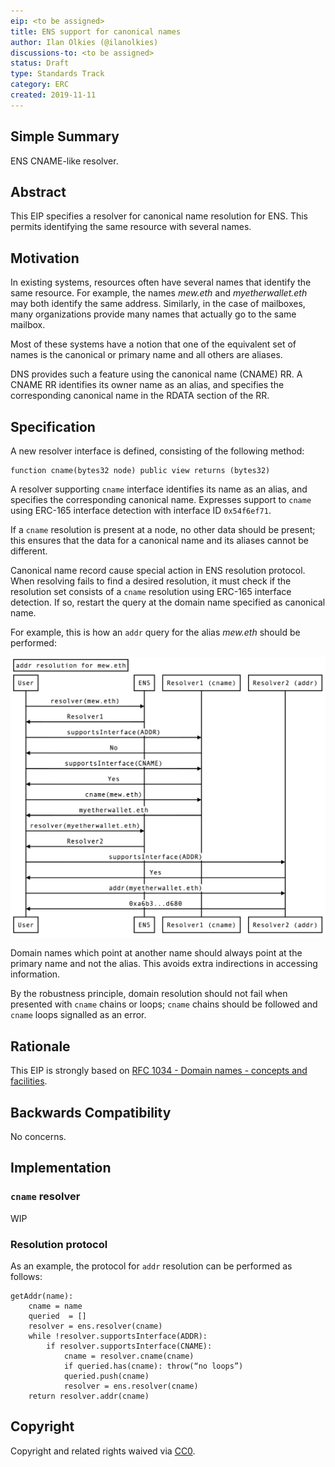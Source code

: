 ```yaml
---
eip: <to be assigned>
title: ENS support for canonical names
author: Ilan Olkies (@ilanolkies)
discussions-to: <to be assigned>
status: Draft
type: Standards Track
category: ERC
created: 2019-11-11
---
```


## Simple Summary
ENS CNAME-like resolver.

## Abstract
This EIP specifies a resolver for canonical name resolution for ENS. This permits identifying the same resource with several names. 

## Motivation
In existing systems, resources often have several names that identify the same resource.  For example, the names *mew.eth* and *myetherwallet.eth* may both identify the same address. Similarly, in the case of mailboxes, many organizations provide many names that actually go to the
same mailbox.

Most of these systems have a notion that one of the equivalent set of names is the canonical or primary name and all others are aliases.

DNS provides such a feature using the canonical name (CNAME) RR. A CNAME RR identifies its owner name as an alias, and specifies the corresponding canonical name in the RDATA section of the RR.

## Specification
A new resolver interface is defined, consisting of the following method:
```
function cname(bytes32 node) public view returns (bytes32)
```

A resolver supporting `cname` interface identifies its name as an alias, and specifies the corresponding canonical name. Expresses support to `cname` using ERC-165 interface detection with interface ID `0x54f6ef71`.

If a `cname` resolution is present at a node, no other data should be present; this ensures that the data for a canonical name and its aliases cannot be different.

Canonical name record cause special action in ENS resolution protocol. When resolving fails to find a desired resolution, it must check if the resolution set consists of a `cname` resolution using ERC-165 interface detection. If so, restart the query at the domain name specified as canonical name.

For example, this is how an `addr` query for the alias *mew.eth* should be performed:

![addr_query_example](addr_query_example.png)

Domain names which point at another name should always point at the primary name and not the alias. This avoids extra indirections in
accessing information.

By the robustness principle, domain resolution should not fail when presented with `cname` chains or loops; `cname` chains should be followed and `cname` loops signalled as an error.

## Rationale
This EIP is strongly based on [RFC 1034 - Domain names - concepts and facilities](https://tools.ietf.org/html/rfc1034).

## Backwards Compatibility
No concerns.


## Implementation

### `cname` resolver

WIP

### Resolution protocol

As an example, the protocol for `addr` resolution can be performed as follows:

```
getAddr(name):
    cname = name
    queried  = []
    resolver = ens.resolver(cname)
    while !resolver.supportsInterface(ADDR):
        if resolver.supportsInterface(CNAME):
            cname = resolver.cname(cname)
            if queried.has(cname): throw(“no loops”)
            queried.push(cname)
            resolver = ens.resolver(cname)
    return resolver.addr(cname)
```

## Copyright
Copyright and related rights waived via [CC0](https://creativecommons.org/publicdomain/zero/1.0/).

